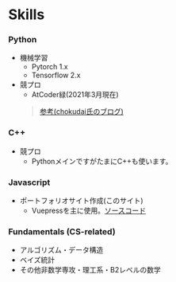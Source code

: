 # Skills


### Python
- 機械学習
    - Pytorch 1.x
    - Tensorflow 2.x
- 競プロ
    - AtCoder緑(2021年3月現在)
    > [参考(chokudai氏のブログ)](http://chokudai.hatenablog.com/entry/2019/02/11/155904)
### C++
- 競プロ
    - PythonメインですがたまにC++も使います。

### Javascript
- ポートフォリオサイト作成(このサイト)
    - Vuepressを主に使用。[ソースコード](https://github.com/maronuu/bio)



### Fundamentals (CS-related)
- アルゴリズム・データ構造
- ベイズ統計
- その他非数学専攻・理工系・B2レベルの数学


